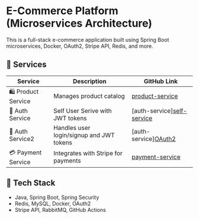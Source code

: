 # E-Commerce Platform (Microservices Architecture)

This is a full-stack e-commerce application built using Spring Boot microservices, Docker, OAuth2, Stripe API, Redis, and more.

## 🔧 Services

| Service           | Description                                 | GitHub Link                                           |
|-------------------|---------------------------------------------|--------------------------------------------------------|
| 🛍 Product Service | Manages product catalog                    | [product-service](https://github.com/sagarpatel279/shopkart-product-catalog-service) |
| 🔐 Auth Service    | Self User Serive with JWT tokens          | [auth-service][self-service](https://github.com/sagarpatel279/shopkart-authentication-service) |
| 🔐 Auth Service2    | Handles user login/signup and JWT tokens | [auth-service][OAuth2](https://github.com/sagarpatel279/shopkart-authorization-oauth2) |
| 💳 Payment Service | Integrates with Stripe for payments       | [payment-service](https://github.com/sagarpatel279/shopkart-payment-service) |

## 🧰 Tech Stack
- Java, Spring Boot, Spring Security
- Redis, MySQL, Docker, OAuth2
- Stripe API, RabbitMQ, GitHub Actions
